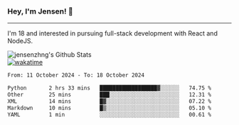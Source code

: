 ### Hey, I'm Jensen! 👋

---

I'm 18 and interested in pursuing full-stack development with React and NodeJS.

![jensenzhng's Github Stats](https://github-readme-stats.vercel.app/api?username=jensenzhng&theme=dark&show_icons=true&count_private=true)
<br />
[![wakatime](https://wakatime.com/badge/user/cbfc263d-3611-4e36-8278-8fad45fe3f62.svg)](https://wakatime.com/@cbfc263d-3611-4e36-8278-8fad45fe3f62)

<!--START_SECTION:waka-->

```txt
From: 11 October 2024 - To: 18 October 2024

Python       2 hrs 33 mins   ██████████████████▓░░░░░░   74.75 %
Other        25 mins         ███░░░░░░░░░░░░░░░░░░░░░░   12.31 %
XML          14 mins         █▓░░░░░░░░░░░░░░░░░░░░░░░   07.22 %
Markdown     10 mins         █▒░░░░░░░░░░░░░░░░░░░░░░░   05.10 %
YAML         1 min           ░░░░░░░░░░░░░░░░░░░░░░░░░   00.61 %
```

<!--END_SECTION:waka-->
